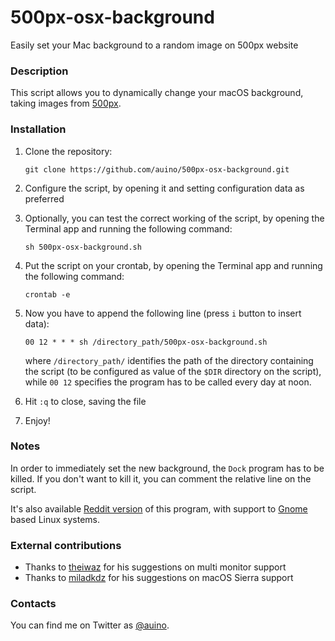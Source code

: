 # 500px-osx-background
Easily set your Mac background to a random image on 500px website

### Description ###

This script allows you to dynamically change your macOS background, taking images from [500px](https://500px.com).

### Installation ###

 1. Clone the repository:

    ```
    git clone https://github.com/auino/500px-osx-background.git
    ```

 2. Configure the script, by opening it and setting configuration data as preferred
 3. Optionally, you can test the correct working of the script, by opening the Terminal app and running the following command:

    ```
    sh 500px-osx-background.sh
    ```

 4. Put the script on your crontab, by opening the Terminal app and running the following command:

    ```
    crontab -e
    ```

 5. Now you have to append the following line (press `i` button to insert data):

    ```
    00 12 * * * sh /directory_path/500px-osx-background.sh
    ```

    where `/directory_path/` identifies the path of the directory containing the script (to be configured as value of the `$DIR` directory on the script), while `00 12` specifies the program has to be called every day at noon.
 6. Hit `:q` to close, saving the file
 7. Enjoy!

### Notes ###

In order to immediately set the new background, the `Dock` program has to be killed.
If you don't want to kill it, you can comment the relative line on the script.

It's also available [Reddit version](https://github.com/auino/reddit-macos-background) of this program, with support to [Gnome](https://www.gnome.org) based Linux systems.

### External contributions ###

 * Thanks to [theiwaz](https://github.com/theiwaz) for his suggestions on multi monitor support
 * Thanks to [miladkdz](https://github.com/miladkdz) for his suggestions on macOS Sierra support

### Contacts ###

You can find me on Twitter as [@auino](https://twitter.com/auino).
